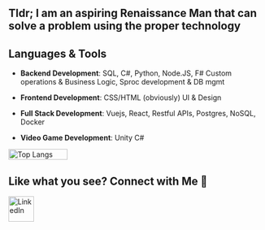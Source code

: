 ## **Tldr; I am an aspiring Renaissance Man that can solve a problem using the proper technology**


## Languages & Tools

- **Backend Development**: SQL, C#, Python, Node.JS, F#
  Custom operations & Business Logic, Sproc development & DB mgmt

- **Frontend Development**: CSS/HTML (obviously)
  UI & Design

- **Full Stack Development**: Vuejs, React, Restful APIs, Postgres, NoSQL, Docker

- **Video Game Development**: Unity C#

<div style="display: flex;">
  <img src="https://github-readme-stats.vercel.app/api/top-langs/?username=maison-a&layout=compact&theme=gruvbox" alt="Top Langs" style="width: 48%; margin-right: 4%;" />
</div>

## Like what you see? Connect with Me 🤝
<div align="left" style="display: flex; align-items: center;">
  <a href="https://www.linkedin.com/in/maisonca/">
    <img src="https://www.vectorico.com/wp-content/uploads/2018/02/LinkedIn-Icon-squircle.png" alt="LinkedIn" width="50" height="50" />
  </a>
</div>
